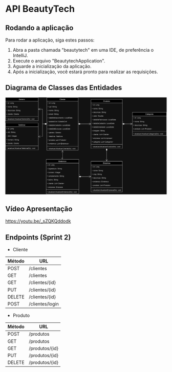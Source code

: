 # API BeautyTech

## Rodando a aplicação

Para rodar a aplicação, siga estes passos:

1. Abra a pasta chamada "beautytech" em uma IDE, de preferência o IntelliJ.
2. Execute o arquivo "BeautytechApplication".
3. Aguarde a inicialização da aplicação.
4. Após a inicialização, você estará pronto para realizar as requisições.

## Diagrama de Classes das Entidades

![Diagrama de classes das entidades do projeto](documentos/BeautyTech.drawio.png)

## Vídeo Apresentação

https://youtu.be/_sZQKQddodk

## Endpoints (Sprint 2)

- Cliente

| Método        | URL             |
| ------------- | --------------- |
| POST          | /clientes       |
| GET           | /clientes       |
| GET           | /clientes/{id}  |
| PUT           | /clientes/{id}  |
| DELETE        | /clientes/{id}  |
| POST          | /clientes/login |

- Produto

| Método        | URL            |
| ------------- | -------------- |
| POST          | /produtos      |
| GET           | /produtos      |
| GET           | /produtos/{id} |
| PUT           | /produtos/{id} |
| DELETE        | /produtos/{id} |


